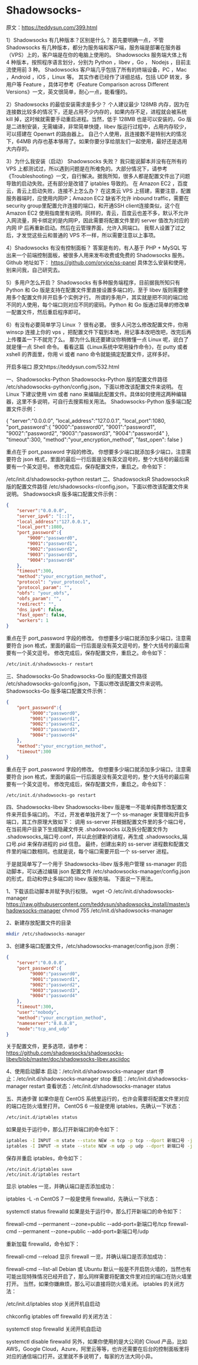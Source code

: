 # Shadowsocks-

原文：https://teddysun.com/399.html

1）Shadowsocks 有几种版本？区别是什么？
首先要明确一点，不管 Shadowsocks 有几种版本，都分为服务端和客户端，服务端是部署在服务器（VPS）上的，客户端是在你的电脑上使用的。
Shadowsocks 服务端大体上有 4 种版本，按照程序语言划分，分别为 Python ，libev ，Go ， Nodejs ，目前主流使用前 3 种。
Shadowsocks 客户端几乎包括了所有的终端设备，PC ，Mac ，Android ，iOS ，Linux 等。
其实作者已经作了详细总结，包括 UDP 转发，多用户等 Feature ，具体可参考《Feature Comparison across Different Versions》一文，英文很简单，耐心一点，能看懂的。

2）Shadowsocks 的最低安装需求是多少？
个人建议最少 128MB 内存，因为在连接数比较多的情况下，还是占用不少内存的，如果内存不足，进程就会被系统 kill 掉，这时候就需要手动重启进程。当然，低于 128MB 也是可以安装的，Go 版是二进制安装，无需编译，非常简单快捷，libev 版运行过程中，占用内存较少，可以搭建在 Openwrt 的路由器上。
自己个人使用，且连接数不是特别大的情况下，64MB 内存也基本够用了。如果你要分享给朋友们一起使用，最好还是选用大内存的。

3）为什么我安装（启动） Shadowsocks 失败？
我只能说脚本并没有在所有的 VPS 上都测试过，所以遇到问题是在所难免的。大部分情况下，请参考《Troubleshooting》一文，自行解决。据我所知，很多人都是配置文件出了问题导致的启动失败。还有部分是改错了 iptables 导致的。
在 Amazon EC2 ，百度云，青云上启动失败，连接不上怎么办？
在这类云 VPS 上搭建，需要注意，配置服务器端时，应使用内网IP；Amazon EC2 缺省不允许 inbound traffic，需要在security group里配置允许连接的端口，和开通SSH client连接类似，这个在 Amazon EC2 使用指南里有说明。同样的，青云，百度云也差不多，默认不允许入网流量，网卡绑定的是内网IP，因此需要将配置文件里的 server 值改为对应的内网 IP 后再重新启动。然后在云管理界面，允许入网端口。
我帮人设置了过之后，才发觉这些云和普通的 VPS 不一样，所以需要注意以上事项。

4）Shadowsocks 有没有控制面板？
答案是有的，有人基于 PHP + MySQL 写出来一个前端控制面板，被很多人用来发布收费或免费的 Shadowsocks 服务。Github 地址如下：
https://github.com/orvice/ss-panel
具体怎么安装和使用，别来问我，自己研究去。

5）多用户怎么开启？
Shadowsocks 有多种服务端程序，目前据我所知只有 Python 和 Go 版是支持在配置文件里直接设置多端口的，至于 libev 版则需要使用多个配置文件并开启多个实例才行。
所谓的多用户，其实就是把不同的端口给不同的人使用，每个端口则对应不同的密码。Python 和 Go 版通过简单的修改单一配置文件，然后重启程序即可。

6）有没有必要简单学习 Linux ？
很有必要。
很多人问怎么修改配置文件，你用 winscp 连接上你的 vps ，把配置文件下载到本地，用记事本改吧改吧，改完后再上传覆盖一下不就完了么。
那为什么我还要建议你稍微懂一点 Linux 呢，说白了就是懂一点 Shell 命令。
看看这篇《Linux系统中常用操作命令》，在 putty 或者 xshell 的界面里，你用 vi 或者 nano 命令就能搞定配置文件，这样多好。

开启多端口
原文https://teddysun.com/532.html

一、Shadowsocks-Python
Shadowsocks-Python 版的配置文件路径 /etc/shadowsocks-python/config.json，下面以修改该配置文件来说明。
在 Linux 下建议使用 vim 或者 nano 来编辑此配置文件。具体如何使用这两种编辑器，这里不多说明，可自行去搜索相关用法。
Shadowsocks-Python 版多端口配置文件示例：

{
    "server":"0.0.0.0",
    "local_address":"127.0.0.1",
    "local_port":1080,
    "port_password":{
         "9000":"password0",
         "9001":"password1",
         "9002":"password2",
         "9003":"password3",
         "9004":"password4"
    },
    "timeout":300,
    "method":"your_encryption_method",
    "fast_open": false
}

重点在于 port_password 字段的修改。
你想要多少端口就添加多少端口，注意需要符合 json 格式，里面的最后一行后面是没有英文逗号的，整个大括号的最后需要有一个英文逗号。
修改完成后，保存配置文件，重启之。命令如下：

/etc/init.d/shadowsocks-python restart
二、ShadowsocksR
ShadowsocksR 版的配置文件路径 /etc/shadowsocks-r/config.json，下面以修改该配置文件来说明。
ShadowsocksR 版多端口配置文件示例：
```json
{
    "server":"0.0.0.0",
    "server_ipv6": "[::]",
    "local_address":"127.0.0.1",
    "local_port":1080,
    "port_password":{
        "9000":"password0",
        "9001":"password1",
        "9002":"password2",
        "9003":"password3",
        "9004":"password4"
    },
    "timeout":300,
    "method":"your_encryption_method",
    "protocol": "your_protocol",
    "protocol_param": "",
    "obfs": "your_obfs",
    "obfs_param": "",
    "redirect": "",
    "dns_ipv6": false,
    "fast_open": false,
    "workers": 1
}
```
重点在于 port_password 字段的修改。
你想要多少端口就添加多少端口，注意需要符合 json 格式，里面的最后一行后面是没有英文逗号的，整个大括号的最后需要有一个英文逗号。
修改完成后，保存配置文件，重启之。命令如下：
```bash
/etc/init.d/shadowsocks-r restart
```
三、Shadowsocks-Go
Shadowsocks-Go 版的配置文件路径 /etc/shadowsocks-go/config.json，下面以修改该配置文件来说明。
Shadowsocks-Go 版多端口配置文件示例：
```json
{
    "port_password":{
         "9000":"password0",
         "9001":"password1",
         "9002":"password2",
         "9003":"password3",
         "9004":"password4"
    },
    "method":"your_encryption_method",
    "timeout":300
}
```
重点在于 port_password 字段的修改。
你想要多少端口就添加多少端口，注意需要符合 json 格式，里面的最后一行后面是没有英文逗号的，整个大括号的最后需要有一个英文逗号。
修改完成后，保存配置文件，重启之。命令如下：
```bash
/etc/init.d/shadowsocks-go restart
```
四、Shadowsocks-libev
Shadowsocks-libev 版是唯一不能单纯靠修改配置文件来开启多端口的。
不过，开发者单独开发了一个 ss-manager 来管理和开启多端口，其工作原理大致如下：
调用 ss-server 并根据配置文件里的多个端口号，在当前用户目录下生成隐藏文件夹 .shadowsocks 以及拆分配置文件为 .shadowsocks_端口号.conf，并以此创建新的进程，再生成 .shadowsocks_端口号.pid 来保存进程的 pid 信息。
最终，创建出来的 ss-server 进程数和配置文件里的端口数相同。也就是说，每个端口需要开启一个 ss-server 进程。

于是就简单写了一个用于 Shadowsocks-libev 版多用户管理 ss-manager 的启动脚本，可以通过编辑 json 配置文件 /etc/shadowsocks-manager/config.json 的形式，启动和停止多端口的 libev 版服务端。
下面说一下用法。

1、下载该启动脚本并赋予执行权限。
wget -O /etc/init.d/shadowsocks-manager https://raw.githubusercontent.com/teddysun/shadowsocks_install/master/shadowsocks-manager
chmod 755 /etc/init.d/shadowsocks-manager

2、新建存放配置文件的目录
```bash
mkdir /etc/shadowsocks-manager
```
3、创建多端口配置文件，/etc/shadowsocks-manager/config.json 示例：
```json
{
    "server":"0.0.0.0",
    "port_password":{
         "9000":"password0",
         "9001":"password1",
         "9002":"password2",
         "9003":"password3",
         "9004":"password4"
    },
    "timeout":300,
    "user":"nobody",
    "method":"your_encryption_method",
    "nameserver":"8.8.8.8",
    "mode":"tcp_and_udp"
}
```
关于配置文件，更多选项，请参考：
https://github.com/shadowsocks/shadowsocks-libev/blob/master/doc/shadowsocks-libev.asciidoc

4、使用启动脚本
启动：/etc/init.d/shadowsocks-manager start
停止：/etc/init.d/shadowsocks-manager stop
重启：/etc/init.d/shadowsocks-manager restart
查看状态：/etc/init.d/shadowsocks-manager status

五、共通步骤
如果你是在 CentOS 系统里运行的，也许会需要将配置文件里对应的端口在防火墙里打开。
CentOS 6 一般是使用 iptables，先确认一下状态：
```bash
/etc/init.d/iptables status
```
如果是处于运行中，那么打开新端口的命令如下：
```bash
iptables -I INPUT -m state --state NEW -m tcp -p tcp --dport 新端口号 -j ACCEPT
iptables -I INPUT -m state --state NEW -m udp -p udp --dport 新端口号 -j ACCEPT
```
保存并重启 iptables，命令如下：
```jbash
/etc/init.d/iptables save
/etc/init.d/iptables restart
```
显示 iptables 一览，并确认端口是否添加成功：

iptables -L -n
CentOS 7 一般是使用 firewalld，先确认一下状态：

systemctl status firewalld
如果是处于运行中，那么打开新端口的命令如下：

firewall-cmd --permanent --zone=public --add-port=新端口号/tcp
firewall-cmd --permanent --zone=public --add-port=新端口号/udp

重新加载 firewalld，命令如下：

firewall-cmd --reload
显示 firewall 一览，并确认端口是否添加成功：

firewall-cmd --list-all
Debian 或 Ubuntu 默认一般是不开启防火墙的，当然也有可能出现特殊情况已经开启了，那么同样需要将配置文件里对应的端口在防火墙里打开。
当然，如果你嫌麻烦，那么可以直接将防火墙关闭。
iptables 的关闭方法：

/etc/init.d/iptables stop
关闭开机自启动

chkconfig iptables off
firewalld 的关闭方法：

systemctl stop firewalld
关闭开机自启动

systemctl disable firewalld
另外，如果你使用的是大公司的 Cloud 产品，比如 AWS，Google Cloud，Azure，阿里云等等，也许还需要在后台的控制面板里将对应的通信端口打开。这里就不多说明了，每家的方法大同小异。
